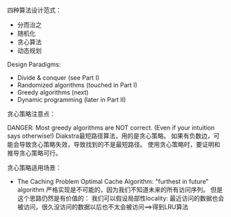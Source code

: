 四种算法设计范式：
- 分而治之
- 随机化
- 贪心算法
- 动态规划

Design Paradigms:
- Divide & conquer (see Part I)
- Randomized algorithms (touched in Part I) 
- Greedy algorithms (next)
- Dynamic programming (later in Part II)


贪心策略注意点：

DANGER: Most greedy algorithms are NOT correct. (Even if your intuition says otherwise!)
Diakstra最短路径算法，用的是贪心策略。
如果有负数边，可能会导致贪心策略失效，导致找到的不是最短路径。
使用贪心策略时，要证明和推导贪心策略可行。


贪心策略适用场景：
- The Caching Problem
Optimal Cache Algorithm: 
"furthest in future" algorithm
严格实现是不可能的，因为我们不知道未来的所有访问序列。
但是这个思路仍然是有价值的：
我们可以假设局部性locality: 最近访问的数据也会被访问，很久没访问的数据以后也不太会被访问==>得到LRU算法























